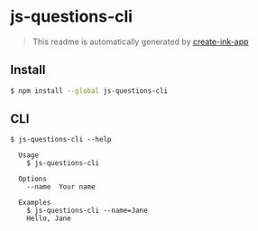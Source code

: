 # js-questions-cli

> This readme is automatically generated by [create-ink-app](https://github.com/vadimdemedes/create-ink-app)


## Install

```bash
$ npm install --global js-questions-cli
```


## CLI

```
$ js-questions-cli --help

  Usage
    $ js-questions-cli

  Options
    --name  Your name

  Examples
    $ js-questions-cli --name=Jane
    Hello, Jane
```
